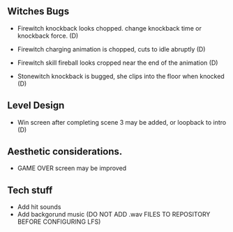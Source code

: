 
## Witches Bugs
- Firewitch knockback looks chopped. change knockback time or knockback force. (D)

- Firewitch charging animation is chopped, cuts to idle abruptly (D)

- Firewitch skill fireball looks cropped near the end of the animation (D)

- Stonewitch knockback is bugged, she clips into the floor when knocked (D)

## Level Design
- Win screen after completing scene 3 may be added, or loopback to intro (D)

## Aesthetic considerations.
- GAME OVER screen may be improved


## Tech stuff
- Add hit sounds
- Add backgorund music (DO NOT ADD .wav FILES TO REPOSITORY BEFORE CONFIGURING LFS)